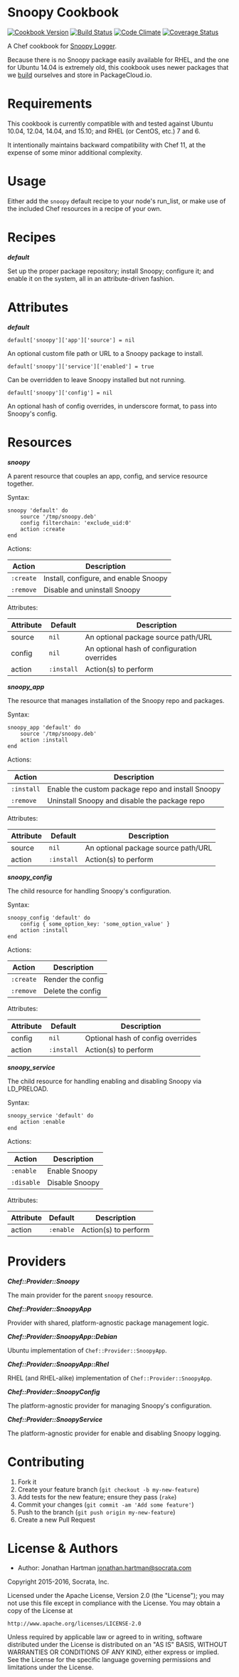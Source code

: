 Snoopy Cookbook
===============
[![Cookbook Version](https://img.shields.io/cookbook/v/snoopy.svg)][cookbook]
[![Build Status](https://img.shields.io/travis/socrata-cookbooks/snoopy.svg)][travis]
[![Code Climate](https://img.shields.io/codeclimate/github/socrata-cookbooks/snoopy.svg)][codeclimate]
[![Coverage Status](https://img.shields.io/coveralls/socrata-cookbooks/snoopy.svg)][coveralls]

[cookbook]: https://supermarket.chef.io/cookbooks/snoopy
[travis]: https://travis-ci.org/socrata-cookbooks/snoopy
[codeclimate]: https://codeclimate.com/github/socrata-cookbooks/snoopy
[coveralls]: https://coveralls.io/r/socrata-cookbooks/snoopy

A Chef cookbook for [Snoopy Logger](https://github.com/a2o/snoopy).

Because there is no Snoopy package easily available for RHEL, and the one for
Ubuntu 14.04 is extremely old, this cookbook uses newer packages that we
[build](https://github.com/socrata-platform/snoopy-build) ourselves and store
in PackageCloud.io.

Requirements
============

This cookbook is currently compatible with and tested against Ubuntu 10.04,
12.04, 14.04, and 15.10; and RHEL (or CentOS, etc.) 7 and 6.

It intentionally maintains backward compatibility with Chef 11, at the expense
of some minor additional complexity.

Usage
=====

Either add the `snoopy` default recipe to your node's run_list, or make use of
the included Chef resources in a recipe of your own.

Recipes
=======

***default***

Set up the proper package repository; install Snoopy; configure it; and enable
it on the system, all in an attribute-driven fashion.

Attributes
==========

***default***

    default['snoopy']['app']['source'] = nil

An optional custom file path or URL to a Snoopy package to install.

    default['snoopy']['service']['enabled'] = true

Can be overridden to leave Snoopy installed but not running.

    default['snoopy']['config'] = nil

An optional hash of config overrides, in underscore format, to pass into
Snoopy's config.

Resources
=========

***snoopy***

A parent resource that couples an app, config, and service resource together.

Syntax:

    snoopy 'default' do
        source '/tmp/snoopy.deb'
        config filterchain: 'exclude_uid:0'
        action :create
    end

Actions:

| Action    | Description                           |
|-----------|---------------------------------------|
| `:create` | Install, configure, and enable Snoopy |
| `:remove` | Disable and uninstall Snoopy          |

Attributes:

| Attribute | Default    | Description                                 |
|-----------|------------|---------------------------------------------|
| source    | `nil`      | An optional package source path/URL         |
| config    | `nil`      | An optional hash of configuration overrides |
| action    | `:install` | Action(s) to perform                        |

***snoopy_app***

The resource that manages installation of the Snoopy repo and packages.

Syntax:

    snoopy_app 'default' do
        source '/tmp/snoopy.deb'
        action :install
    end

Actions:

| Action     | Description                                       |
|------------|---------------------------------------------------|
| `:install` | Enable the custom package repo and install Snoopy |
| `:remove`  | Uninstall Snoopy and disable the package repo     |

Attributes:

| Attribute | Default    | Description                         |
|-----------|------------|-------------------------------------|
| source    | `nil`      | An optional package source path/URL |
| action    | `:install` | Action(s) to perform                |

***snoopy_config***

The child resource for handling Snoopy's configuration.

Syntax:

    snoopy_config 'default' do
        config { some_option_key: 'some_option_value' }
        action :install
    end

Actions:

| Action    | Description       |
|-----------|-------------------|
| `:create` | Render the config |
| `:remove` | Delete the config |

Attributes:

| Attribute | Default             | Description                       |
|-----------|---------------------|-----------------------------------|
| config    | `nil`               | Optional hash of config overrides |
| action    | `:install`          | Action(s) to perform              |

***snoopy_service***

The child resource for handling enabling and disabling Snoopy via LD_PRELOAD.

Syntax:

    snoopy_service 'default' do
        action :enable
    end

Actions:

| Action     | Description    |
|------------|----------------|
| `:enable`  | Enable Snoopy  |
| `:disable` | Disable Snoopy |

Attributes:

| Attribute | Default   | Description          |
|-----------|-----------|----------------------|
| action    | `:enable` | Action(s) to perform |

Providers
=========

***Chef::Provider::Snoopy***

The main provider for the parent `snoopy` resource.

***Chef::Provider::SnoopyApp***

Provider with shared, platform-agnostic package management logic.

***Chef::Provider::SnoopyApp::Debian***

Ubuntu implementation of `Chef::Provider::SnoopyApp`.

***Chef::Provider::SnoopyApp::Rhel***

RHEL (and RHEL-alike) implementation of `Chef::Provider::SnoopyApp`.

***Chef::Provider::SnoopyConfig***

The platform-agnostic provider for managing Snoopy's configuration.

***Chef::Provider::SnoopyService***

The platform-agnostic provider for enable and disabling Snoopy logging.

Contributing
============

1. Fork it
2. Create your feature branch (`git checkout -b my-new-feature`)
3. Add tests for the new feature; ensure they pass (`rake`)
4. Commit your changes (`git commit -am 'Add some feature'`)
5. Push to the branch (`git push origin my-new-feature`)
6. Create a new Pull Request

License & Authors
=================
- Author: Jonathan Hartman <jonathan.hartman@socrata.com>

Copyright 2015-2016, Socrata, Inc.

Licensed under the Apache License, Version 2.0 (the "License");
you may not use this file except in compliance with the License.
You may obtain a copy of the License at

    http://www.apache.org/licenses/LICENSE-2.0

Unless required by applicable law or agreed to in writing, software
distributed under the License is distributed on an "AS IS" BASIS,
WITHOUT WARRANTIES OR CONDITIONS OF ANY KIND, either express or implied.
See the License for the specific language governing permissions and
limitations under the License.
